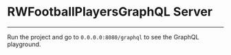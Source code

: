 # RWFootballPlayersGraphQL Server
---

Run the project and go to `0.0.0.0:8080/graphql` to see the GraphQL playground.